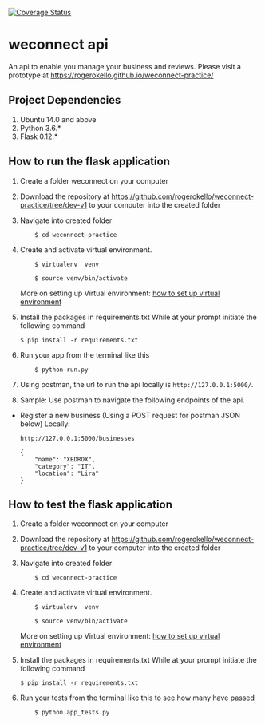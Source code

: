 [![Coverage Status](https://coveralls.io/repos/github/rogerokello/weconnect-practice/badge.svg?branch=dev-v1)](https://coveralls.io/github/rogerokello/weconnect-practice?branch=dev-v1)
# weconnect api
An api to enable you manage your business and reviews. Please visit a prototype at https://rogerokello.github.io/weconnect-practice/

## Project Dependencies
1. Ubuntu 14.0 and above
2. Python 3.6.*
3. Flask 0.12.*

## How to run the flask application
1. Create a folder weconnect on your computer
   
2. Download the repository at https://github.com/rogerokello/weconnect-practice/tree/dev-v1 to your computer into the created folder

3. Navigate into created folder

    ```
        $ cd weconnect-practice
    ```
4. Create and activate  virtual environment.

    ```
        $ virtualenv  venv

        $ source venv/bin/activate
    ```

    More on setting up Virtual environment: [how to set up virtual environment](http://docs.python-guide.org/en/latest/dev/virtualenvs/)

5. Install the packages in requirements.txt
   While at your prompt initiate the following command

    ``` $ pip install -r requirements.txt ```

6. Run your app from the terminal like this

    ```
        $ python run.py
    ```

7. Using postman, the url to run the api locally is ```http://127.0.0.1:5000/```.

8. Sample: Use postman to navigate the following endpoints of the api.
-  Register a new business (Using a POST request for postman JSON below)
    Locally:
    ```
    http://127.0.0.1:5000/businesses
    ```

    ```
    {
        "name": "XEDROX",
        "category": "IT",
        "location": "Lira"
    }
    ```
## How to test the flask application
1. Create a folder weconnect on your computer
   
2. Download the repository at https://github.com/rogerokello/weconnect-practice/tree/dev-v1 to your computer into the created folder

3. Navigate into created folder

    ```
        $ cd weconnect-practice
    ```
4. Create and activate  virtual environment.

    ```
        $ virtualenv  venv

        $ source venv/bin/activate
    ```

    More on setting up Virtual environment: [how to set up virtual environment](http://docs.python-guide.org/en/latest/dev/virtualenvs/)

5. Install the packages in requirements.txt
   While at your prompt initiate the following command

    ``` $ pip install -r requirements.txt ```

6. Run your tests from the terminal like this to see how many have passed

    ```
        $ python app_tests.py
    ```
